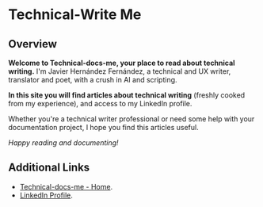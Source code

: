 # Technical-Write Me

## Overview  

**Welcome to Technical-docs-me, your place to read about technical writing.** I'm Javier Hernández Fernández, a technical and UX writer, translator and poet, with a crush in AI and scripting.   

**In this site you will find articles about technical writing** (freshly cooked from my experience), and access to my LinkedIn profile.   


Whether you're a technical writer professional or need some help with your documentation project, I hope you find this articles useful.

_Happy reading and documenting!_  


## Additional Links  

* [Technical-docs-me - Home](https://javierhf.github.io/technical-write-me/).
* [LinkedIn Profile](https://www.linkedin.com/in/javier-hernandez-fernandez/).

